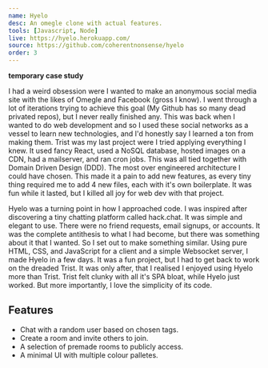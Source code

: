 ```yaml
---
name: Hyelo
desc: An omegle clone with actual features.
tools: [Javascript, Node]
live: https://hyelo.herokuapp.com/
source: https://github.com/coherentnonsense/hyelo
order: 3
---
```


**temporary case study**

I had a weird obsession were I wanted to make an anonymous social media site with the likes of Omegle and Facebook (gross I know). I went through a lot of iterations trying to achieve this goal (My Github has so many dead privated repos), but I never really finished any. This was back when I wanted to do web development and so I used these social networks as a vessel to learn new technologies, and I'd honestly say I learned a ton from making them. Trist was my last project were I tried applying everything I knew. It used fancy React, used a NoSQL database, hosted images on a CDN, had a mailserver, and ran cron jobs. This was all tied together with Domain Driven Design (DDD). The most over engineered architecture I could have chosen. This made it a pain to add new features, as every tiny thing required me to add 4 new files, each with it's own boilerplate. It was fun while it lasted, but I killed all joy for web dev with that project.

Hyelo was a turning point in how I approached code. I was inspired after discovering a tiny chatting platform called hack.chat. It was simple and elegant to use. There were no friend requests, email signups, or accounts. It was the complete antithesis to what I had become, but there was something about it that I wanted. So I set out to make something similar. Using pure HTML, CSS, and JavaScript for a client and a simple Websocket server, I made Hyelo in a few days. It was a fun project, but I had to get back to work on the dreaded Trist. It was only after, that I realised I enjoyed using Hyelo more than Trist. Trist felt clunky with all it's SPA bloat, while Hyelo just worked. But more importantly, I love the simplicity of its code.

## Features

- Chat with a random user based on chosen tags.
- Create a room and invite others to join.
- A selection of premade rooms to publicly access.
- A minimal UI with multiple colour palletes.
